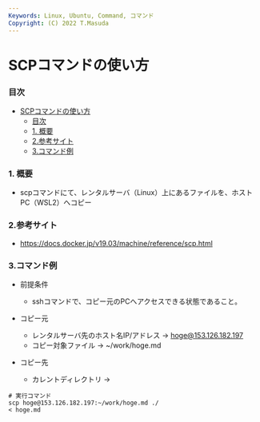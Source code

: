 ```yaml
---
Keywords: Linux, Ubuntu, Command, コマンド
Copyright: (C) 2022 T.Masuda
---
```

# SCPコマンドの使い方

### 目次
- [SCPコマンドの使い方](#scpコマンドの使い方)
    - [目次](#目次)
    - [1. 概要](#1-概要)
    - [2.参考サイト](#2参考サイト)
    - [3.コマンド例](#3コマンド例)


### 1. 概要
* scpコマンドにて、レンタルサーバ（Linux）上にあるファイルを、ホストPC（WSL2）へコピー

### 2.参考サイト
* https://docs.docker.jp/v19.03/machine/reference/scp.html

### 3.コマンド例
* 前提条件
    * sshコマンドで、コピー元のPCへアクセスできる状態であること。

* コピー元
    * レンタルサーバ先のホスト名IP/アドレス -> hoge@153.126.182.197
    * コピー対象ファイル -> ~/work/hoge.md 
* コピー先
    * カレントディレクトリ -> 

```/bin/bash
# 実行コマンド
scp hoge@153.126.182.197:~/work/hoge.md ./
< hoge.md
```
